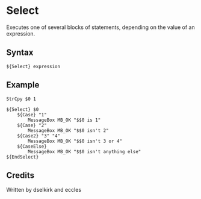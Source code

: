 # Select

Executes one of several blocks of statements, depending on the value of an expression.

## Syntax

	${Select} expression

## Example

	StrCpy $0 1

	${Select} $0
		${Case} "1"
			MessageBox MB_OK "$$0 is 1"
		${Case} "2"
			MessageBox MB_OK "$$0 isn't 2"
		${Case2} "3" "4"
			MessageBox MB_OK "$$0 isn't 3 or 4"
		${CaseElse}
			MessageBox MB_OK "$$0 isn't anything else"
	${EndSelect}

## Credits

Written by dselkirk and eccles
